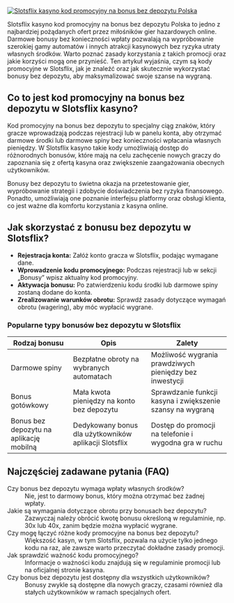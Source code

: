 [![Slotsflix kasyno kod promocyjny na bonus bez depozytu Polska](https://123-caf.pages.dev/gitsignup.png)](https://vrmoo.ru/Bt82HjjY)

<p>Slotsflix kasyno kod promocyjny na bonus bez depozytu Polska to jedno z najbardziej pożądanych ofert przez miłośników gier hazardowych online. Darmowe bonusy bez konieczności wpłaty pozwalają na wypróbowanie szerokiej gamy automatów i innych atrakcji kasynowych bez ryzyka utraty własnych środków. Warto poznać zasady korzystania z takich promocji oraz jakie korzyści mogą one przynieść. Ten artykuł wyjaśnia, czym są kody promocyjne w Slotsflix, jak je znaleźć oraz jak skutecznie wykorzystać bonusy bez depozytu, aby maksymalizować swoje szanse na wygraną.</p>  <h2>Co to jest kod promocyjny na bonus bez depozytu w Slotsflix kasyno?</h2> <p>Kod promocyjny na bonus bez depozytu to specjalny ciąg znaków, który gracze wprowadzają podczas rejestracji lub w panelu konta, aby otrzymać darmowe środki lub darmowe spiny bez konieczności wpłacania własnych pieniędzy. W Slotsflix kasyno takie kody umożliwiają dostęp do różnorodnych bonusów, które mają na celu zachęcenie nowych graczy do zapoznania się z ofertą kasyna oraz zwiększenie zaangażowania obecnych użytkowników.</p> <p>Bonusy bez depozytu to świetna okazja na przetestowanie gier, wypróbowanie strategii i zdobycie doświadczenia bez ryzyka finansowego. Ponadto, umożliwiają one poznanie interfejsu platformy oraz obsługi klienta, co jest ważne dla komfortu korzystania z kasyna online.</p>  <h2>Jak skorzystać z bonusu bez depozytu w Slotsflix?</h2> <ul>   <li><strong>Rejestracja konta:</strong> Załóż konto gracza w Slotsflix, podając wymagane dane.</li>   <li><strong>Wprowadzenie kodu promocyjnego:</strong> Podczas rejestracji lub w sekcji „Bonusy” wpisz aktualny kod promocyjny.</li>   <li><strong>Aktywacja bonusu:</strong> Po zatwierdzeniu kodu środki lub darmowe spiny zostaną dodane do konta.</li>   <li><strong>Zrealizowanie warunków obrotu:</strong> Sprawdź zasady dotyczące wymagań obrotu (wagering), aby móc wypłacić wygrane.</li> </ul>  <h3>Popularne typy bonusów bez depozytu w Slotsflix</h3> <table>   <thead>     <tr>       <th>Rodzaj bonusu</th>       <th>Opis</th>       <th>Zalety</th>     </tr>   </thead>   <tbody>     <tr>       <td>Darmowe spiny</td>       <td>Bezpłatne obroty na wybranych automatach</td>       <td>Możliwość wygrania prawdziwych pieniędzy bez inwestycji</td>     </tr>     <tr>       <td>Bonus gotówkowy</td>       <td>Mała kwota pieniędzy na konto bez depozytu</td>       <td>Sprawdzanie funkcji kasyna i zwiększenie szansy na wygraną</td>     </tr>     <tr>       <td>Bonus bez depozytu na aplikację mobilną</td>       <td>Dedykowany bonus dla użytkowników aplikacji Slotsflix</td>       <td>Dostęp do promocji na telefonie i wygodna gra w ruchu</td>     </tr>   </tbody> </table>  <h2>Najczęściej zadawane pytania (FAQ)</h2> <dl>   <dt>Czy bonus bez depozytu wymaga wpłaty własnych środków?</dt>   <dd>Nie, jest to darmowy bonus, który można otrzymać bez żadnej wpłaty.</dd>      <dt>Jakie są wymagania dotyczące obrotu przy bonusach bez depozytu?</dt>   <dd>Zazwyczaj należy obrócić kwotę bonusu określoną w regulaminie, np. 30x lub 40x, zanim będzie można wypłacić wygrane.</dd>      <dt>Czy mogę łączyć różne kody promocyjne na bonus bez depozytu?</dt>   <dd>Większość kasyn, w tym Slotsflix, pozwala na użycie tylko jednego kodu na raz, ale zawsze warto przeczytać dokładne zasady promocji.</dd>      <dt>Jak sprawdzić ważność kodu promocyjnego?</dt>   <dd>Informacje o ważności kodu znajdują się w regulaminie promocji lub na oficjalnej stronie kasyna.</dd>      <dt>Czy bonus bez depozytu jest dostępny dla wszystkich użytkowników?</dt>   <dd>Bonusy zwykle są dostępne dla nowych graczy, czasami również dla stałych użytkowników w ramach specjalnych ofert.</dd> </dl>